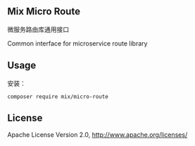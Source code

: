 ## Mix Micro Route

微服务路由库通用接口

Common interface for microservice route library

## Usage

安装：

```
composer require mix/micro-route
```

## License

Apache License Version 2.0, http://www.apache.org/licenses/
